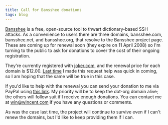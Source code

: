 ```yaml
---
title: Call for Bansshee donations
tags: blog
---
```


[Bansshee](http://bansshee.wincent.com/) is a free, open-source tool to thwart dictionary-based SSH attacks. As a convenience to users there are three domains, bansshee.com, bansshee.net, and bansshee.org, that resolve to the Bansshee project page. These are coming up for renewal soon (they expire on 11 April 2008) so I'm turning to the public to ask for donations to cover the cost of their ongoing registration.

They're currently registered with [joker.com](https://joker.com/), and the renewal price for each domain is \$12.00. [Last time](http://www.wincent.com/a/about/wincent/weblog/archives/2007/03/a_call_for_help.php) I made this request help was quick in coming, so I am hoping that the same will be true in this case.

If you'd like to help with the renewal you can send your donation to me via PayPal using [this link](https://www.paypal.com/xclick/business=win@wincent.com&item_name=Bansshee+DNS+donation&no_note=1&currency_code=USD&lc=en). My priority will be to keep the dot-org domain alive; the others will follow suit if I receive enough donations. You can contact me at <win@wincent.com> if you have any questions or comments.

As was the case last time, the project will continue to survive even if I can't renew the domains, but I'd like to keep providing them if I can.
